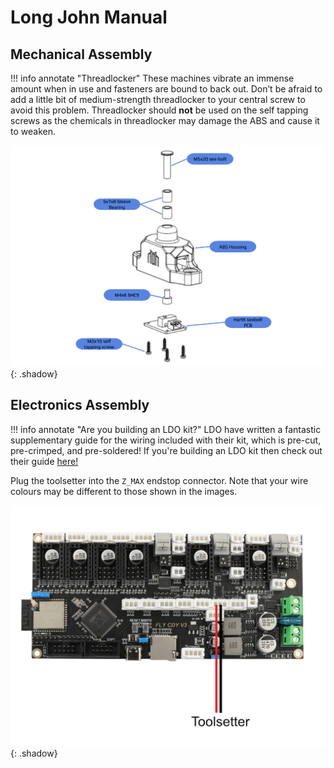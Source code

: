 # Long John Manual

## Mechanical Assembly

!!! info annotate "Threadlocker"
    These machines vibrate an immense amount when in use and fasteners are bound to back out. Don’t be afraid to add a little bit of medium-strength threadlocker to your central screw to avoid this problem. Threadlocker should **not** be used on the self tapping screws as the chemicals in threadlocker may damage the ABS and cause it to weaken.

![Long-John Toolsetter assembly image](./img/assembly_image_1.png){: .shadow}

## Electronics Assembly

!!! info annotate "Are you building an LDO kit?"
    LDO have written a fantastic supplementary guide for the wiring included with their kit, which is pre-cut, pre-crimped, and pre-soldered! If you're building an LDO kit then check out their guide [here!](https://www.ldomotion.com/#/guide/Milo-CNC-V15-Wiring-Guide)

Plug the toolsetter into the `Z_MAX` endstop connector. Note that your wire colours may be different to those shown in the images.

![Long-John Toolsetter wiring diagram](./img/toolsetter_wiring.png){: .shadow}
